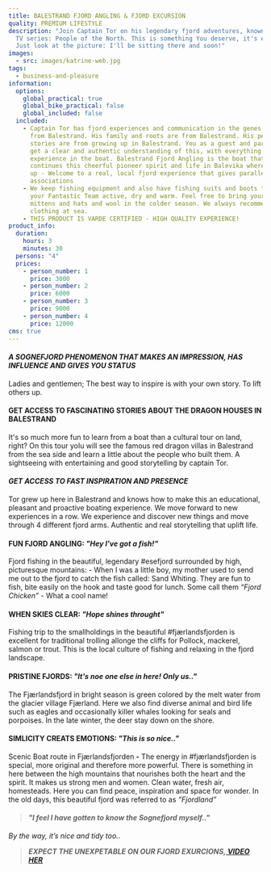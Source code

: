 ```yaml
---
title: BALESTRAND FJORD ANGLING & FJORD EXCURSION
quality: PREMIUM LIFESTYLE
description: "Join Captain Tor on his legendary fjord adventures, known from the
  TV series: People of the North. This is something You deserve, it's easy -
  Just look at the picture: I'll be sitting there and soon!"
images:
  - src: images/katrine-web.jpg
tags:
  - business-and-pleasure
information:
  options:
    global_practical: true
    global_bike_practical: false
    global_included: false
  included:
    - Captain Tor has fjord experiences and communication in the genes. He is
      from Balestrand. His family and roots are from Balestrand. His personal
      stories are from growing up in Balestrand. You as a guest and participant
      get a clear and authentic understanding of this, with everything you
      experience in the boat. Balestrand Fjord Angling is the boat that
      continues this cheerful pioneer spirit and life in Balevika where he grew
      up - Welcome to a real, local fjord experience that gives parallel
      associations
    - We keep fishing equipment and also have fishing suits and boots that keep
      your Fantastic Team active, dry and warm. Feel free to bring your own
      mittens and hats and wool in the colder season. We always recommend solid
      clothing at sea.
    - THIS PRODUCT IS VARDE CERTIFIED - HIGH QUALITY EXPERIENCE!
product_info:
  duration:
    hours: 3
    minutes: 30
  persons: "4"
  prices:
    - person_number: 1
      price: 3000
    - person_number: 2
      price: 6000
    - person_number: 3
      price: 9000
    - person_number: 4
      price: 12000
cms: true
---
```

#### ***A SOGNEFJORD PHENOMENON THAT MAKES AN IMPRESSION, HAS INFLUENCE AND GIVES YOU STATUS***

Ladies and gentlemen; The best way to inspire is with your own story. To lift others up. 

#### **GET ACCESS TO FASCINATING STORIES ABOUT THE DRAGON HOUSES IN BALESTRAND**

I﻿t's so much more fun to learn from a boat than a cultural tour on land, right? On this tour yoIu will see the famous red dragon villas in Balestrand from the sea side and learn a little about the people who built them. A sightseeing with entertaining and good storytelling by captain Tor. 

#### ***G﻿ET ACCESS TO FAST INSPIRATION AND PRESENCE***

Tor grew up here in Balestrand and knows how to make this an educational, pleasant and proactive boating experience. We move forward to new experiences in a row. We experience and discover new things and move through 4 different fjord arms. Authentic and real storytelling that uplift life.

#### **F﻿UN F﻿JORD ANGLING: *"Hey I've got a fish!"***

Fjord fishing in the beautiful, legendary #esefjord surrounded by high, picturesque mountains: - When I was a little boy, my mother used to send me out to the fjord to catch the fish called: Sand Whiting. They are fun to fish, bite easily on the hook and taste good for lunch. Some call them *“Fjord Chicken”* - What a cool name!

#### **W﻿HEN SKIES CLEAR: *"Hope shines throught"***

Fishing trip to the smallholdings in the beautiful #fjærlandsfjorden is excellent for traditional trolling allonge the cliffs for Pollock, mackerel, salmon or trout. This is the local culture of fishing and relaxing in the fjord landscape. 

#### **P﻿RISTINE FJORDS:  *"It's noe one else in here! Only us.."***

The Fjærlandsfjord in bright season is green colored by the melt water from the glacier village Fjærland. Here we also find diverse animal and bird life such as eagles and occasionally killer whales looking for seals and porpoises. In the late winter, the deer stay down on the shore.

#### **S﻿IMLICITY CREATS EMOTIONS: *"This is so nice.."***

Scenic Boat route in Fjærlandsfjorden **\-** The energy in #fjærlandsfjorden is special, more original and therefore more powerful. There is something in here between the high mountains that nourishes both the heart and the spirit. It makes us strong men and women. Clean water, fresh air, homesteads. Here you can find peace, inspiration and space for wonder. In the old days, this beautiful fjord was referred to as *“Fjordland”*

> #### ***"I feel I have gotten to know the Sognefjord myself.."***

*B﻿y the way, it’s nice and tidy too..*

> ***E﻿XPECT THE UNEXPETABLE ON OUR FJORD EXURCIONS,[ VIDEO HER](https://www.instagram.com/p/C7HG6bDN3a9/)***
